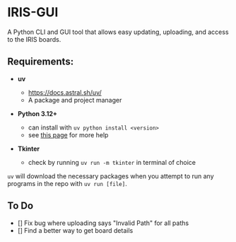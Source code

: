 # IRIS-GUI
A Python CLI and GUI tool that allows easy updating, uploading, and access to the IRIS boards.

## Requirements:

- **uv**
    - https://docs.astral.sh/uv/
    - A package and project manager

- **Python 3.12+**
    - can install with `uv python install <version>`
    - see [this page](https://docs.astral.sh/uv/guides/install-python/) for more help

- **Tkinter**
    - check by running `uv run -m tkinter` in terminal of choice


`uv` will download the necessary packages when you attempt to run any programs in the repo with `uv run [file]`.

## To Do

- [] Fix bug where uploading says "Invalid Path" for all paths
- [] Find a better way to get board details